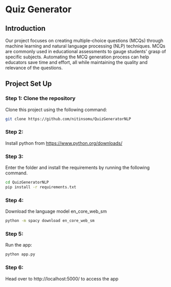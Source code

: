 # Quiz Generator

## Introduction

Our project focuses on creating multiple-choice questions (MCQs) through machine learning and natural language processing (NLP) techniques. MCQs are commonly used in educational assessments to gauge students' grasp of specific subjects. Automating the MCQ generation process can help educators save time and effort, all while maintaining the quality and relevance of the questions.

## Project Set Up

### Step 1: Clone the repository

Clone this project using the following command:

```bash
git clone https://github.com/nitinsomu/QuizGeneratorNLP
```

### Step 2:

Install python from https://www.python.org/downloads/

### Step 3:
Enter the folder and install the requirements by running the following command.

```bash
cd QuizGeneratorNLP
pip install -r requirements.txt
```

### Step 4: 

Download the language model en_core_web_sm

```bash
python -m spacy download en_core_web_sm
```

### Step 5:

Run the app:

```bash
python app.py
```

### Step 6: 

Head over to http://localhost:5000/ to access the app